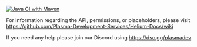 [![Java CI with Maven](https://github.com/Plasma-Services/Helium-Docs/actions/workflows/maven.yml/badge.svg)](https://github.com/Plasma-Services/Helium-Docs/actions/workflows/maven.yml)

For information regarding the API, permissions, or placeholders, please visit https://github.com/Plasma-Development-Services/Helium-Docs/wiki

If you need any help please join our Discord using https://dsc.gg/plasmadev

